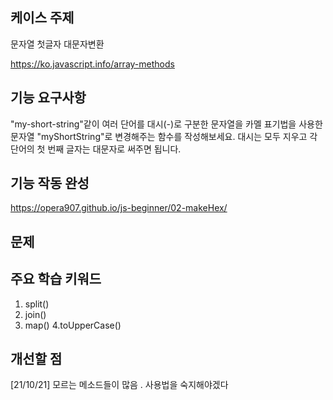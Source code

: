 ## 케이스 주제

문자열 첫글자 대문자변환

https://ko.javascript.info/array-methods

## 기능 요구사항

"my-short-string"같이 여러 단어를 대시(-)로 구분한 문자열을
카멜 표기법을 사용한 문자열 "myShortString"로 변경해주는 함수를 작성해보세요.
대시는 모두 지우고
각 단어의 첫 번째 글자는 대문자로 써주면 됩니다.

## 기능 작동 완성

https://opera907.github.io/js-beginner/02-makeHex/

## 문제

## 주요 학습 키워드

1. split()
2. join()
3. map()
   4.toUpperCase()

## 개선할 점

[21/10/21] 모르는 메소드들이 많음 . 사용법을 숙지해야겠다
